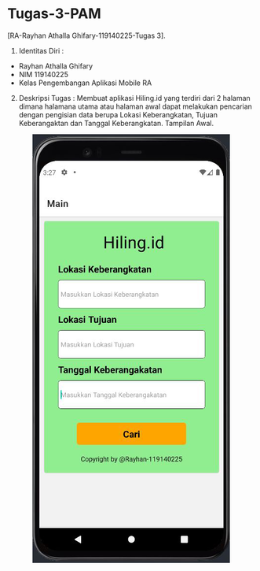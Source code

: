 # Tugas-3-PAM
[RA-Rayhan Athalla Ghifary-119140225-Tugas 3].
1. Identitas Diri :
- Rayhan Athalla Ghifary 
- NIM 119140225
- Kelas Pengembangan Aplikasi Mobile RA

2. Deskripsi Tugas :
Membuat aplikasi Hiling.id yang terdiri dari 2 halaman dimana halamana utama atau halaman awal dapat melakukan pencarian dengan pengisian data berupa Lokasi Keberangkatan, Tujuan Keberangaktan dan Tanggal Keberangkatan.
Tampilan Awal.
<p align="center"><img src="Hiling.id/image/Tampilan Awal.png"></p>
